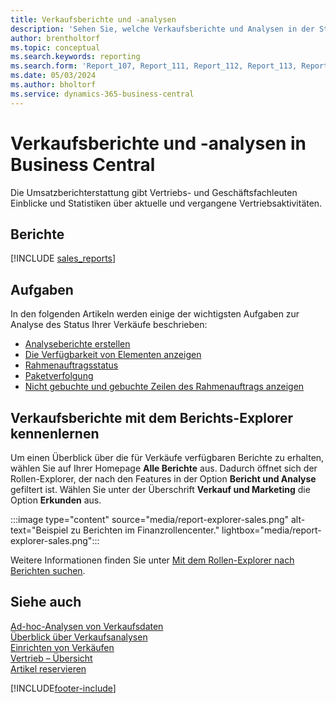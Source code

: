 ```yaml
---
title: Verkaufsberichte und -analysen
description: 'Sehen Sie, welche Verkaufsberichte und Analysen in der Standardversion von Business Central verfügbar sind, damit Sie Ihr Unternehmen im Auge behalten können.'
author: brentholtorf
ms.topic: conceptual
ms.search.keywords: reporting
ms.search.form: 'Report_107, Report_111, Report_112, Report_113, Report_119, Report_121, Report_129, Report_209, Report_708, Report_713, Report_718, Report_813, Report_7313'
ms.date: 05/03/2024
ms.author: bholtorf
ms.service: dynamics-365-business-central
---
```

# <a name="sales-reports-and-analytics-in-business-central"></a>Verkaufsberichte und -analysen in Business Central

Die Umsatzberichterstattung gibt Vertriebs- und Geschäftsfachleuten Einblicke und Statistiken über aktuelle und vergangene Vertriebsaktivitäten.  

## <a name="reports"></a>Berichte

[!INCLUDE [sales_reports](includes/sales-reports-include.md)]

## <a name="tasks"></a>Aufgaben

In den folgenden Artikeln werden einige der wichtigsten Aufgaben zur Analyse des Status Ihrer Verkäufe beschrieben:

* [Analyseberichte erstellen](bi-how-create-analysis-views-reports.md)  
* [Die Verfügbarkeit von Elementen anzeigen](inventory-how-availability-overview.md)
* [Rahmenauftragsstatus](sales-how-to-create-blanket-sales-orders.md#to-view-the-status-of-a-blanket-sales-order)
* [Paketverfolgung](sales-how-track-packages.md)
* [Nicht gebuchte und gebuchte Zeilen des Rahmenauftrags anzeigen](sales-how-to-create-blanket-sales-orders.md#to-view-unposted-and-posted-blanket-sales-order-lines)

## <a name="explore-sales-reports-with-report-explorer"></a>Verkaufsberichte mit dem Berichts-Explorer kennenlernen

Um einen Überblick über die für Verkäufe verfügbaren Berichte zu erhalten, wählen Sie auf Ihrer Homepage **Alle Berichte** aus. Dadurch öffnet sich der Rollen-Explorer, der nach den Features in der Option **Bericht und Analyse** gefiltert ist. Wählen Sie unter der Überschrift **Verkauf und Marketing** die Option **Erkunden** aus.

:::image type="content" source="media/report-explorer-sales.png" alt-text="Beispiel zu Berichten im Finanzrollencenter." lightbox="media/report-explorer-sales.png":::

Weitere Informationen finden Sie unter [Mit dem Rollen-Explorer nach Berichten suchen](ui-role-explorer.md).

## <a name="see-also"></a>Siehe auch

[Ad-hoc-Analysen von Verkaufsdaten](ad-hoc-analysis-sales.md)    
[Überblick über Verkaufsanalysen](sales-analytics-overview.md)   
[Einrichten von Verkäufen](sales-setup-sales.md)  
[Vertrieb – Übersicht](sales-manage-sales.md)  
[Artikel reservieren](inventory-how-to-reserve-items.md)

[!INCLUDE[footer-include](includes/footer-banner.md)]
